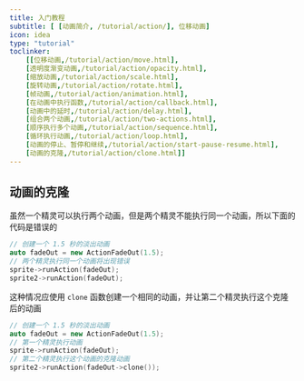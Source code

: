```yaml
---
title: 入门教程
subtitle: [ [动画简介, /tutorial/action/], 位移动画]
icon: idea
type: "tutorial"
toclinker: 
    [[位移动画,/tutorial/action/move.html],
    [透明度渐变动画,/tutorial/action/opacity.html],
    [缩放动画,/tutorial/action/scale.html],
    [旋转动画,/tutorial/action/rotate.html],
    [帧动画,/tutorial/action/animation.html],
    [在动画中执行函数,/tutorial/action/callback.html],
    [动画中的延时,/tutorial/action/delay.html],
    [组合两个动画,/tutorial/action/two-actions.html],
    [顺序执行多个动画,/tutorial/action/sequence.html],
    [循环执行动画,/tutorial/action/loop.html],
    [动画的停止、暂停和继续,/tutorial/action/start-pause-resume.html],
    [动画的克隆,/tutorial/action/clone.html]]
---
```

## 动画的克隆

虽然一个精灵可以执行两个动画，但是两个精灵不能执行同一个动画，所以下面的代码是错误的

```cpp
// 创建一个 1.5 秒的淡出动画
auto fadeOut = new ActionFadeOut(1.5);
// 两个精灵执行同一个动画将出现错误
sprite->runAction(fadeOut);
sprite2->runAction(fadeOut);
```

这种情况应使用 `clone` 函数创建一个相同的动画，并让第二个精灵执行这个克隆后的动画

```cpp
// 创建一个 1.5 秒的淡出动画
auto fadeOut = new ActionFadeOut(1.5);
// 第一个精灵执行动画
sprite->runAction(fadeOut);
// 第二个精灵执行这个动画的克隆动画
sprite2->runAction(fadeOut->clone());
```